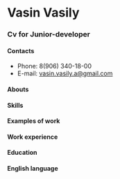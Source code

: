 # Vasin Vasily  
  
### Cv for Junior-developer  
  
#### Contacts
* Phone: 8(906) 340-18-00  
* E-mail: vasin.vasily.a@gmail.com  
  
#### Abouts  
  
#### Skills  
  
#### Examples of work  
  
#### Work experience  
  
#### Education  
  
#### English language  
